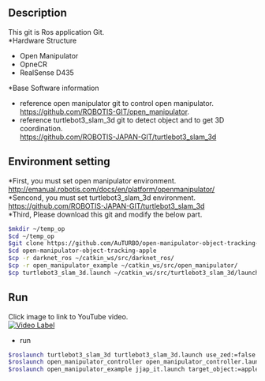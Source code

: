 ## Description
This git is Ros application Git.  
*Hardware Structure  
 - Open Manipulator   
 - OpneCR   
 - RealSense D435   

*Base Software information   
 - reference open manipulator git to control open manipulator.   
   https://github.com/ROBOTIS-GIT/open_manipulator.  
 - reference turtlebot3_slam_3d git to detect object and to get 3D coordination.   
   https://github.com/ROBOTIS-JAPAN-GIT/turtlebot3_slam_3d  
## Environment setting     
*First, you must set open manipulator environment.   
http://emanual.robotis.com/docs/en/platform/openmanipulator/    
*Sencond, you must set turtlebot3_slam_3d environment.   
https://github.com/ROBOTIS-JAPAN-GIT/turtlebot3_slam_3d    
*Third, Please download this git and modify the below part.    
```bash
$mkdir ~/temp_op
$cd ~/temp_op
$git clone https://github.com/AuTURBO/open-manipulator-object-tracking-apple.git
$cd open-manipulator-object-tracking-apple
$cp -r darknet_ros ~/catkin_ws/src/darknet_ros/
$cp -r open_manipulator_example ~/catkin_ws/src/open_manipulator/
$cp turtlebot3_slam_3d.launch ~/catkin_ws/src/turtlebot3_slam_3d/launch/
```

## Run 

Click image to link to YouTube video.  
[![Video Label](http://img.youtube.com/vi/kpjaOiT5Xkw/0.jpg)](https://youtu.be/kpjaOiT5Xkw?t=0s)   

* run  
```bash
$roslaunch turtlebot3_slam_3d turtlebot3_slam_3d.launch use_zed:=false
$roslaunch open_manipulator_controller open_manipulator_controller.launch
$roslaunch open_manipulator_example jjap_it.launch target_object:=apple
```
